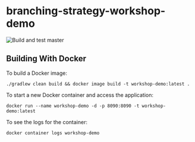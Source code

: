 # branching-strategy-workshop-demo

![Build and test master](https://github.com/NabilCC/branching-strategy-workshop-demo/workflows/Build%20and%20test%20master/badge.svg?branch=master)

## Building With Docker

To build a Docker image:

`./gradlew clean build && docker image build -t workshop-demo:latest .`

To start a new Docker container and access the application:

`docker run --name workshop-demo -d -p 8090:8090 -t workshop-demo:latest`

To see the logs for the container:

`docker container logs workshop-demo`
